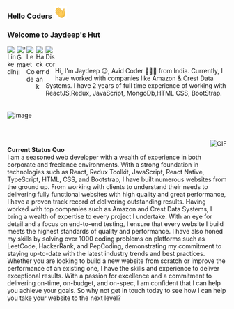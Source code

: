 ### Hello Coders <img src="https://github.com/ABSphreak/ABSphreak/blob/master/gifs/Hi.gif" width="30px">
### Welcome to Jaydeep's Hut  

<a href="https://www.linkedin.com/in/jaydeep9979/">
  <img align="left" alt="LinkedIn" width="22px" src="https://cdn.jsdelivr.net/npm/simple-icons@3.1.0/icons/linkedin.svg" />
</a>
<a href="mailto:jaydeep9979@email.com">
  <img align="left" alt="'Gmail" width="22px" src="https://cdn.jsdelivr.net/npm/simple-icons@3.1.0/icons/gmail.svg" />
</a>
<a href="https://leetcode.com/jaydeep9979/">
  <img align="left" alt="LeetCode" width="22px" src="https://cdn.jsdelivr.net/npm/simple-icons@3.1.0/icons/leetcode.svg" />
</a>
<a href="https://www.hackerrank.com/Jaydeep9979?hr_r=1">
  <img align="left" alt="Hackerrank" width="22px" src="https://cdn.jsdelivr.net/npm/simple-icons@3.1.0/icons/hackerrank.svg" />
</a>
<a href=" Jaydeep#0749">
  <img align="left" alt="Discord" width="22px" src="https://cdn.jsdelivr.net/npm/simple-icons@3.1.0/icons/discord.svg" />
</a>
<br />
<br />

Hi, I'm Jaydeep 😉, Avid Coder 👨🏻‍💻 from India. Currently, I have worked with companies like Amazon &  Crest Data Systems. I have 2 years of full time experience of working with ReactJS,Redux, JavaScript, MongoDb,HTML CSS, BootStrap. 
<br>
<br />
<br />
![image]((https://user-images.githubusercontent.com/53243528/230726579-0fe1e468-3334-458a-98be-0a9e449b975f.png))




<br />
<br />
<img align="right" alt="GIF" src="https://media.giphy.com/media/iIqmM5tTjmpOB9mpbn/giphy.gif" />
 
 


  **Current Status Quo**
 <br />
I am a seasoned web developer with a wealth of experience in both corporate and freelance environments. With a strong foundation in technologies such as React, Redux Toolkit, JavaScript, React Native, TypeScript, HTML, CSS, and Bootstrap, I have built numerous websites from the ground up. From working with clients to understand their needs to delivering fully functional websites with high quality and great performance, I have a proven track record of delivering outstanding results. Having worked with top companies such as Amazon and Crest Data Systems, I bring a wealth of expertise to every project I undertake. With an eye for detail and a focus on end-to-end testing, I ensure that every website I build meets the highest standards of quality and performance. I have also honed my skills by solving over 1000 coding problems on platforms such as LeetCode, HackerRank, and PepCoding, demonstrating my commitment to staying up-to-date with the latest industry trends and best practices. Whether you are looking to build a new website from scratch or improve the performance of an existing one, I have the skills and experience to deliver exceptional results. With a passion for excellence and a commitment to delivering on-time, on-budget, and on-spec, I am confident that I can help you achieve your goals. So why not get in touch today to see how I can help you take your website to the next level?

</br>
</br>

<!--  
<img src="https://media.giphy.com/media/cj87CxfRtrUifF3Ryk/giphy.gif" width="40"></br>
![LovelyBuggies's github stats](https://github-readme-stats.vercel.app/api?username=jaydeep9979&show_icons=true&hide_border=true&title_color=fff&icon_color=79ff97&text_color=9f9f9f&bg_color=151515&align=center) -->
